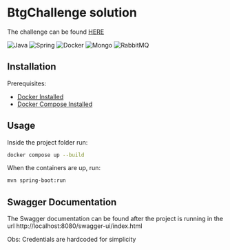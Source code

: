 # BtgChallenge solution

The challenge can be found [HERE](https://github.com/buildrun-tech/buildrun-desafio-backend-btg-pactual/blob/main/problem.md)

![Java](https://img.shields.io/badge/Java-ED8B00?style=for-the-badge&logo=openjdk&logoColor=white) ![Spring](https://img.shields.io/badge/SpringBoot-6DB33F?style=for-the-badge&logo=Spring&logoColor=white) ![Docker](https://img.shields.io/badge/docker-%230db7ed.svg?style=for-the-badge&logo=docker&logoColor=white) ![Mongo](https://img.shields.io/badge/-MongoDB-13aa52?style=for-the-badge&logo=mongodb&logoColor=white) ![RabbitMQ](https://img.shields.io/badge/Rabbitmq-FF6600?style=for-the-badge&logo=rabbitmq&logoColor=white)

## Installation
Prerequisites:
* [Docker Installed](https://docs.docker.com/get-started/get-docker/)
* [Docker Compose Installed](https://docs.docker.com/compose/install/)

## Usage
Inside the project folder run:
```bash
docker compose up --build
```
When the containers are up, run:
```bash
mvn spring-boot:run
```

## Swagger Documentation
The Swagger documentation can be found after the project is running in the url http://localhost:8080/swagger-ui/index.html

Obs: Credentials are hardcoded for simplicity
